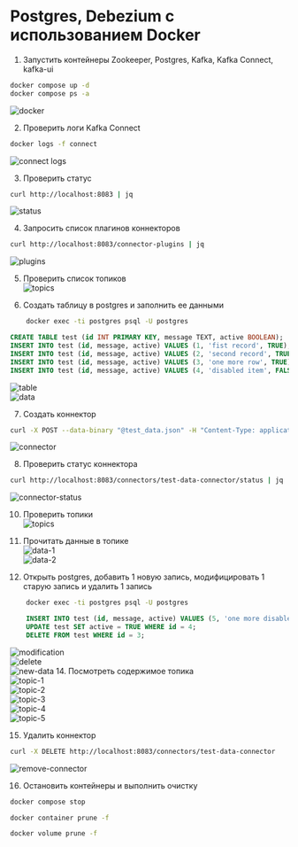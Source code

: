 # Postgres, Debezium с использованием Docker

1. Запустить контейнеры Zookeeper, Postgres, Kafka, Kafka Connect, kafka-ui
```bash
docker compose up -d
docker compose ps -a
```
![docker](01-run-docker-containers.png) 

2. Проверить логи Kafka Connect
```bash
docker logs -f connect
```
![connect logs](02-connect-logs.png)

3. Проверить статус
```bash
curl http://localhost:8083 | jq
```
![status](03-status.png)

4. Запросить список плагинов коннекторов 
```bash
curl http://localhost:8083/connector-plugins | jq
```
![plugins](04-plugins.png)

5. Проверить список топиков \
![topics](05-topics.png)

6. Создать таблицу в postgres и заполнить ее данными
```bash
    docker exec -ti postgres psql -U postgres
```
```sql
CREATE TABLE test (id INT PRIMARY KEY, message TEXT, active BOOLEAN);
INSERT INTO test (id, message, active) VALUES (1, 'fist record', TRUE);
INSERT INTO test (id, message, active) VALUES (2, 'second record', TRUE);
INSERT INTO test (id, message, active) VALUES (3, 'one more row', TRUE);
INSERT INTO test (id, message, active) VALUES (4, 'disabled item', FALSE);
```
![table](06-create-table.png) \
![data](07-insert-data.png)

7. Создать коннектор
```bash
curl -X POST --data-binary "@test_data.json" -H "Content-Type: application/json" http://localhost:8083/connectors | jq
```
![connector](08-connector.png)

8. Проверить статус коннектора
```bash
curl http://localhost:8083/connectors/test-data-connector/status | jq
```
![connector-status](09-connector-status.png)

10. Проверить топики \
![topics](10-topics.png)

12. Прочитать данные в топике \
![data-1](11-data.png) \
![data-2](12-data.png) 

13. Открыть postgres, добавить 1 новую запись, модифицировать 1 старую запись и удалить 1 запись
```bash
    docker exec -ti postgres psql -U postgres
```
```sql
    INSERT INTO test (id, message, active) VALUES (5, 'one more disabled item', FALSE);
    UPDATE test SET active = TRUE WHERE id = 4;
    DELETE FROM test WHERE id = 3;
```
![modification](13-modification.png) \
![delete](14-delete.png) \
![new-data](15-new-data.png)
14. Посмотреть содержимое топика \
![topic-1](16-topic-1.png) \
![topic-2](17-topic-2.png) \
![topic-3](18-topic-3.png) \
![topic-4](19-topic-4.png) \
![topic-5](20-topic-5.png) 

15. Удалить коннектор
```bash
curl -X DELETE http://localhost:8083/connectors/test-data-connector
```
![remove-connector](21-remove-connector.png)

16. Остановить контейнеры и выполнить очистку
```bash
docker compose stop
```
```bash
docker container prune -f
```
```bash
docker volume prune -f
```